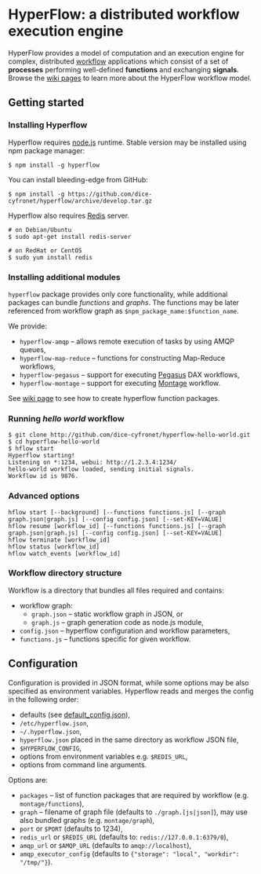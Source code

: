 # HyperFlow: a distributed workflow execution engine

HyperFlow provides a model of computation and an execution engine for complex, distributed [workflow](http://en.wikipedia.org/wiki/Workflow) applications which consist of a set of **processes** performing well-defined **functions** and exchanging **signals**. Browse the [wiki pages](https://github.com/dice-cyfronet/hyperflow/wiki) to learn more about the HyperFlow workflow model. 


## Getting started

### Installing Hyperflow

Hyperflow requires [node.js](http://nodejs.org) runtime. Stable version may be installed using npm package manager:

```shell
$ npm install -g hyperflow
```

You can install bleeding-edge from GitHub:

```shell
$ npm install -g https://github.com/dice-cyfronet/hyperflow/archive/develop.tar.gz
```

Hyperflow also requires [Redis](http://redis.io) server.

```shell
# on Debian/Ubuntu
$ sudo apt-get install redis-server

# on RedHat or CentOS
$ sudo yum install redis 
```

### Installing additional modules

`hyperflow` package provides only core functionality, while additional packages can bundle *functions* and *graphs*. The functions may be later referenced from workflow graph as `$npm_package_name:$function_name`.

We provide:

* `hyperflow-amqp` – allows remote execution of tasks by using AMQP queues,
* `hyperflow-map-reduce` – functions for constructing Map-Reduce workflows,
* `hyperflow-pegasus` – support for executing [Pegasus](http://...) DAX workflows,
* `hyperflow-montage` – support for executing [Montage](http://...) workflow.

See [wiki page](http://...) to see how to create hyperflow function packages. 

### Running *hello world* workflow

```shell
$ git clone http://github.com/dice-cyfronet/hyperflow-hello-world.git
$ cd hyperflow-hello-world
$ hflow start
Hyperflow starting!
Listening on *:1234, webui: http://1.2.3.4:1234/
hello-world workflow loaded, sending initial signals.
Workflow id is 9876.
```
### Advanced options

```
hflow start [--background] [--functions functions.js] [--graph graph.json|graph.js] [--config config.json] [--set-KEY=VALUE] 
hflow resume [workflow_id] [--functions functions.js] [--graph graph.json|graph.js] [--config config.json] [--set-KEY=VALUE]
hflow terminate [workflow_id]
hflow status [workflow_id]
hflow watch_events [workflow_id]
```

### Workflow directory structure

Workflow is a directory that bundles all files required and contains:

* workflow graph:
  * `graph.json` – static workflow graph in JSON, or
  * `graph.js` – graph generation code as node.js module, 
* `config.json` – hyperflow configuration and workflow parameters,
* `functions.js` – functions specific for given workflow.

## Configuration

Configuration is provided in JSON format, while some options may be also specified as environment variables. Hyperflow reads and merges the config in the following order:

* defaults (see [default_config.json](default_config.json)),
* `/etc/hyperflow.json`,
* `~/.hyperflow.json`,
* `hyperflow.json` placed in the same directory as workflow JSON file,
* `$HYPERFLOW_CONFIG`,
* options from environment variables e.g. `$REDIS_URL`,
* options from command line arguments.

Options are:

* `packages` – list of function packages that are required by workflow (e.g. `montage/functions`),
* `graph` – filename of graph file (defaults to `./graph.[js|json]`), may use also bundled graphs (e.g. `montage/graph`),
* `port` or `$PORT` (defaults to 1234),
* `redis_url` or `$REDIS_URL` (defaults to: `redis://127.0.0.1:6379/0`),
* `amqp_url` or `$AMQP_URL` (defaults to `amqp://localhost`),
* `amqp_executor_config` (defaults to `{"storage": "local", "workdir": "/tmp/"}`).

